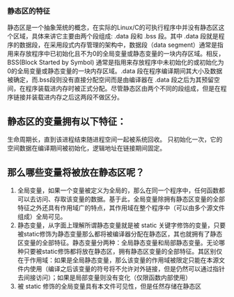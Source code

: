 ### 静态区的特征

静态区是一个抽象笼统的概念，在实际的Linux/C的可执行程序中并没有静态区这个区域，具体来讲它主要由两个段组成: .data 段和 .bss 段。其中 .data 段就是程序的数据段，在采用段式内存管理的架构中，数据段（data segment）通常是指用来存放程序中已初始化且不为0的全局变量或静态变量的一块内存区域。相反，BSS(Block Started by Symbol) 通常是指用来存放程序中未初始化的或初始化为0的全局变量或静态变量的一块内存区域。.data 段在程序编译期间其大小及数据被确定，而.bss段则没有直接分配空间而是由编译器在 .data 段之后为其预留空间，在程序装载进内存时被正式分配。尽管静态区由两个不同的段组成，但是在程序链接并装载进内存之后这两段不做区分。

## 静态区的变量拥有以下特征：

生命周期长，直到该进程结束随进程空间一起被系统回收。
只初始化一次，它的空间数据在编译期间被初始化，逻辑地址在链接期间固定。

## 那么哪些变量将被放在静态区呢？

1. 全局变量，如果一个变量被定义为全局的，那么在同一个程序中，任何函数都可以去访问、存取该变量的数据。基于此，全局变量除拥有静态区变量的全部特征之外还具有作用域广的特点，其作用域在整个程序中（可以由多个源文件组成）全局可见。
2. 静态变量，从字面上理解所谓静态变量就是被 static 关键字修饰的变量，只要被static修饰为静态变量那么都将被编译器分配在静态区，其也就拥有了静态区变量的全部特征。静态变量分两种：全局静态变量和局部静态变量。无论哪种只要被static修饰都将放在静态区，拥有静态区变量的全部特征。其区别仅在于作用域：如果是全局静态变量，那么该变量的作用域被限定只能在本源文件内使用（编译之后该变量的符号将不允许对外链接，但是仍然可以通过指针去间接访问）；如果是局部变量则没有变化（仅限函数内部使用）
3. 被 static 修饰的全局变量具有本文件可见性，但是任然存储在静态区